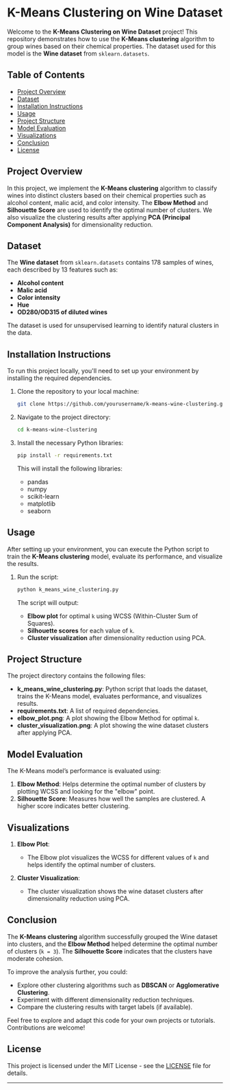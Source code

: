 # K-Means Clustering on Wine Dataset

Welcome to the **K-Means Clustering on Wine Dataset** project! This repository demonstrates how to use the **K-Means clustering** algorithm to group wines based on their chemical properties. The dataset used for this model is the **Wine dataset** from `sklearn.datasets`.

## Table of Contents

- [Project Overview](#project-overview)
- [Dataset](#dataset)
- [Installation Instructions](#installation-instructions)
- [Usage](#usage)
- [Project Structure](#project-structure)
- [Model Evaluation](#model-evaluation)
- [Visualizations](#visualizations)
- [Conclusion](#conclusion)
- [License](#license)

## Project Overview

In this project, we implement the **K-Means clustering** algorithm to classify wines into distinct clusters based on their chemical properties such as alcohol content, malic acid, and color intensity. The **Elbow Method** and **Silhouette Score** are used to identify the optimal number of clusters. We also visualize the clustering results after applying **PCA (Principal Component Analysis)** for dimensionality reduction.

## Dataset

The **Wine dataset** from `sklearn.datasets` contains 178 samples of wines, each described by 13 features such as:
- **Alcohol content**
- **Malic acid**
- **Color intensity**
- **Hue**
- **OD280/OD315 of diluted wines**

The dataset is used for unsupervised learning to identify natural clusters in the data.

## Installation Instructions

To run this project locally, you'll need to set up your environment by installing the required dependencies.

1. Clone the repository to your local machine:
   ```bash
   git clone https://github.com/yourusername/k-means-wine-clustering.git
   ```

2. Navigate to the project directory:
   ```bash
   cd k-means-wine-clustering
   ```

3. Install the necessary Python libraries:
   ```bash
   pip install -r requirements.txt
   ```

   This will install the following libraries:
   - pandas
   - numpy
   - scikit-learn
   - matplotlib
   - seaborn

## Usage

After setting up your environment, you can execute the Python script to train the **K-Means clustering** model, evaluate its performance, and visualize the results.

1. Run the script:
   ```bash
   python k_means_wine_clustering.py
   ```

   The script will output:
   - **Elbow plot** for optimal `k` using WCSS (Within-Cluster Sum of Squares).
   - **Silhouette scores** for each value of `k`.
   - **Cluster visualization** after dimensionality reduction using PCA.

## Project Structure

The project directory contains the following files:

- **k_means_wine_clustering.py**: Python script that loads the dataset, trains the K-Means model, evaluates performance, and visualizes results.
- **requirements.txt**: A list of required dependencies.
- **elbow_plot.png**: A plot showing the Elbow Method for optimal `k`.
- **cluster_visualization.png**: A plot showing the wine dataset clusters after applying PCA.

## Model Evaluation

The K-Means model’s performance is evaluated using:

1. **Elbow Method**: Helps determine the optimal number of clusters by plotting WCSS and looking for the "elbow" point.
2. **Silhouette Score**: Measures how well the samples are clustered. A higher score indicates better clustering.

## Visualizations

1. **Elbow Plot**:
   - The Elbow plot visualizes the WCSS for different values of `k` and helps identify the optimal number of clusters.



2. **Cluster Visualization**:
   - The cluster visualization shows the wine dataset clusters after dimensionality reduction using PCA.

   

## Conclusion

The **K-Means clustering** algorithm successfully grouped the Wine dataset into clusters, and the **Elbow Method** helped determine the optimal number of clusters (`k = 3`). The **Silhouette Score** indicates that the clusters have moderate cohesion. 

To improve the analysis further, you could:
- Explore other clustering algorithms such as **DBSCAN** or **Agglomerative Clustering**.
- Experiment with different dimensionality reduction techniques.
- Compare the clustering results with target labels (if available).

Feel free to explore and adapt this code for your own projects or tutorials. Contributions are welcome!

## License

This project is licensed under the MIT License - see the [LICENSE](LICENSE) file for details.

---
